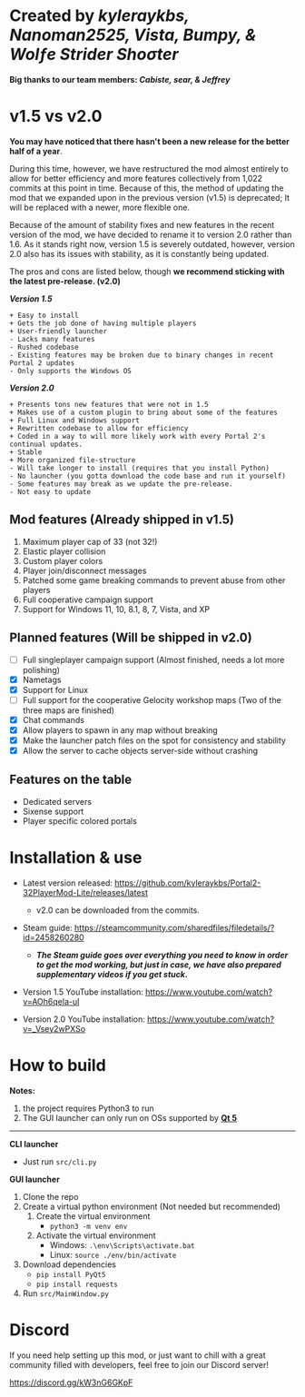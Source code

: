 # Created by ***kyleraykbs, Nanoman2525, Vista, Bumpy, & Wolƒe Strider Shoσter***
**Big thanks to our team members: ***Cabiste, sear, & Jeffrey*****

# v1.5 vs v2.0
**You may have noticed that there hasn't been a new release for the better half of a year**.

During this time, however, we have restructured the mod almost entirely to allow for better efficiency and more features collectively from 1,022 commits at this point in time. Because of this, the method of updating the mod that we expanded upon in the previous version (v1.5) is deprecated; It will be replaced with a newer, more flexible one.

Because of the amount of stability fixes and new features in the recent version of the mod, we have decided to rename it to version 2.0 rather than 1.6.
As it stands right now, version 1.5 is severely outdated, however, version 2.0 also has its issues with stability, as it is constantly being updated.

The pros and cons are listed below, though **we recommend sticking with the latest pre-release. (v2.0)**

***Version 1.5***
```
+ Easy to install
+ Gets the job done of having multiple players
+ User-friendly launcher
- Lacks many features
- Rushed codebase
- Existing features may be broken due to binary changes in recent Portal 2 updates
- Only supports the Windows OS
```

***Version 2.0***
```
+ Presents tons new features that were not in 1.5
+ Makes use of a custom plugin to bring about some of the features
+ Full Linux and Windows support
+ Rewritten codebase to allow for efficiency
+ Coded in a way to will more likely work with every Portal 2's continual updates.
+ Stable
+ More organized file-structure
- Will take longer to install (requires that you install Python)
- No launcher (you gotta download the code base and run it yourself) 
- Some features may break as we update the pre-release.
- Not easy to update
```


## Mod features (Already shipped in v1.5)
1. Maximum player cap of 33 (not 32!)
2. Elastic player collision
3. Custom player colors
4. Player join/disconnect messages
5. Patched some game breaking commands to prevent abuse from other players
6. Full cooperative campaign support
7. Support for Windows 11, 10, 8.1, 8, 7, Vista, and XP

## Planned features (Will be shipped in v2.0)
-   [ ] Full singleplayer campaign support (Almost finished, needs a lot more polishing)
-   [x] Nametags
-   [x] Support for Linux
-   [ ] Full support for the cooperative Gelocity workshop maps (Two of the three maps are finished)
-   [x] Chat commands
-   [x] Allow players to spawn in any map without breaking
-   [x] Make the launcher patch files on the spot for consistency and stability
-   [x] Allow the server to cache objects server-side without crashing

## Features on the table
- Dedicated servers
- Sixense support
- Player specific colored portals

# Installation & use

- Latest version released: https://github.com/kyleraykbs/Portal2-32PlayerMod-Lite/releases/latest
  - v2.0 can be downloaded from the commits.

- Steam guide: https://steamcommunity.com/sharedfiles/filedetails/?id=2458260280
  - ***The Steam guide goes over everything you need to know in order to get the mod working, but just in case, we have also prepared supplementary videos if you get stuck.***

- Version 1.5 YouTube installation: https://www.youtube.com/watch?v=AOh6qela-uI
- Version 2.0 YouTube installation: https://www.youtube.com/watch?v=_Vsey2wPXSo


# How to build
**Notes:**
1. the project requires Python3 to run
2. The GUI launcher can only run on OSs supported by **[Qt 5](https://doc.qt.io/qt-5/supported-platforms.html)**

---

**CLI launcher**
- Just run `src/cli.py`


**GUI launcher**
1. Clone the repo
2. Create a virtual python environment (Not needed but recommended) 
	1. Create the virtual environment 
		- `python3 -m venv env`
	2.  Activate the virtual environment 
		- Windows: `.\env\Scripts\activate.bat`
		- Linux: `source ./env/bin/activate`
3. Download dependencies 
	- `pip install PyQt5`
	- `pip install requests`
4. Run `src/MainWindow.py`


# Discord

If you need help setting up this mod, or just want to chill with a great community filled with developers, feel free to join our Discord server!

https://discord.gg/kW3nG6GKpF